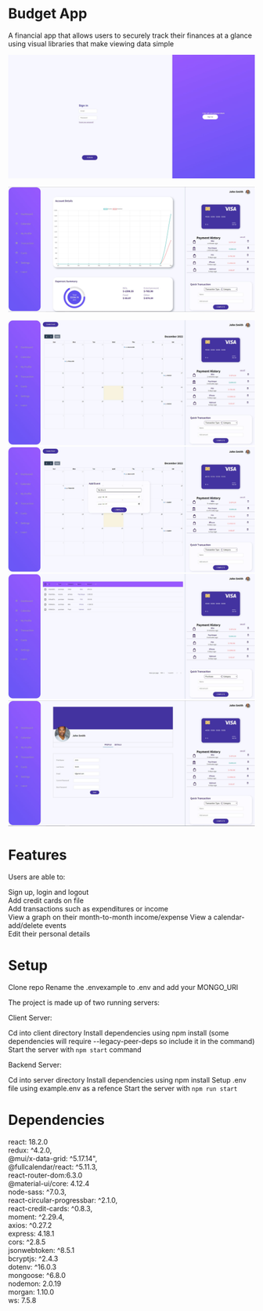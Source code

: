 # Budget App

A financial app that allows users to securely track their finances at a glance using visual libraries that make viewing data simple

![The landing page!](https://github.com/MHassan47/Budget-App/blob/master/client/src/assets/budget_landing.JPG?raw=true)

![The dashboard!](https://github.com/MHassan47/Budget-App/blob/master/client/src/assets/budget_dashboard.JPG?raw=true)

![The Calendar Page!](https://github.com/MHassan47/Budget-App/blob/master/client/src/assets/budget_calendar.JPG?raw=true)
![The Calendar modal!](https://github.com/MHassan47/Budget-App/blob/master/client/src/assets/budget_calendar_modal.JPG?raw=true)
![The transaction Page!](https://github.com/MHassan47/Budget-App/blob/master/client/src/assets/budget_transactions.JPG?raw=true)
![The Profile Page!](https://github.com/MHassan47/Budget-App/blob/master/client/src/assets/budget_profile.JPG?raw=true)

# Features

Users are able to:

Sign up, login and logout  
Add credit cards on file  
Add transactions such as expenditures or income  
View a graph on their month-to-month income/expense
View a calendar- add/delete events  
Edit their personal details

# Setup

Clone repo
Rename the .envexample to .env and add your MONGO_URI

The project is made up of two running servers:

Client Server:

Cd into client directory
Install dependencies using npm install (some dependencies will require --legacy-peer-deps so include it in the command)  
Start the server with `npm start` command

Backend Server:

Cd into server directory
Install dependencies using npm install
Setup .env file using example.env as a refence
Start the server with `npm run start`

# Dependencies

react: 18.2.0  
redux: ^4.2.0,  
@mui/x-data-grid: ^5.17.14",  
@fullcalendar/react: ^5.11.3,  
react-router-dom:6.3.0  
@material-ui/core: 4.12.4  
node-sass: ^7.0.3,  
react-circular-progressbar: ^2.1.0,  
react-credit-cards: ^0.8.3,  
moment: ^2.29.4,  
axios: ^0.27.2  
express: 4.18.1  
cors: ^2.8.5  
jsonwebtoken: ^8.5.1  
bcryptjs: ^2.4.3  
dotenv: ^16.0.3  
mongoose: ^6.8.0  
nodemon: 2.0.19  
morgan: 1.10.0  
ws: 7.5.8
